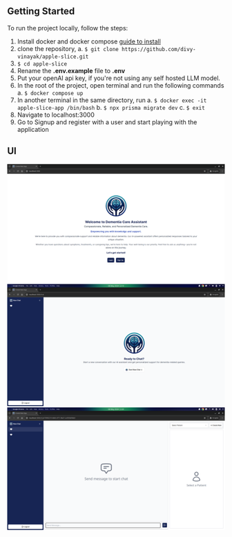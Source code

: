 ## Getting Started

To run the project locally, follow the steps:

1. Install docker and docker compose [guide to install](https://docs.docker.com/desktop/install/ubuntu/)
2. clone the repository,
     a. `$ git clone https://github.com/divy-vinayak/apple-slice.git`
3. `$ cd apple-slice`
4. Rename the **.env.example** file to **.env**
5. Put your openAI api key, if you're not using any self hosted LLM model.
6. In the root of the project, open terminal and run the following commands
   a. `$ docker compose up`
7. In another terminal in the same directory, run
   a. `$ docker exec -it apple-slice-app /bin/bash`
   b. `$ npx prisma migrate dev`
   c. `$ exit`
8. Navigate to localhost:3000
9. Go to Signup and register with a user and start playing with the application

## UI

![alt text](./public/image.png)
![alt text](./public/image-1.png)
![alt text](./public/image-2.png)
